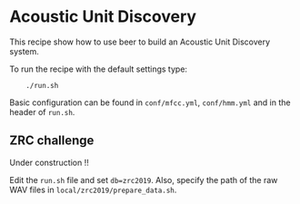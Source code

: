 Acoustic Unit Discovery
=======================

This recipe show how to use beer to build an Acoustic Unit Discovery
system.

To run the recipe with the default settings type:

```
    ./run.sh
```

Basic configuration can be found in `conf/mfcc.yml`, `conf/hmm.yml`
and in the header of `run.sh`.

ZRC challenge
-------------

Under construction !!

Edit the `run.sh` file and set `db=zrc2019`. Also, specify the path
of the raw WAV files in `local/zrc2019/prepare_data.sh`.

